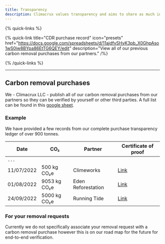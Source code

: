 ```yaml
---
title: Transparency
description: Climacrux values transparency and aims to share as much information as we can.
---
```


{% quick-links %}

{% quick-link title="CDR purchase record" icon="presets" href="https://docs.google.com/spreadsheets/d/11ajdfvSHyK3pb_X0GhpAso1wS0iw8BYpa86EtTG6QEY/edit" description="View all of our previous carbon removal purchases from our partners." /%}

{% /quick-links %}

---

## Carbon removal purchases

We - Climacrux LLC - publish all of our carbon removal purchases from our partners so they can be verified by yourself or other third parties. A full list can be found in this [google sheet](https://docs.google.com/spreadsheets/d/11ajdfvSHyK3pb_X0GhpAso1wS0iw8BYpa86EtTG6QEY/edit).

### Example

We have provided a few records from our complete purchase transparency ledger of over 900 tonnes.

| Date       | CO₂          | Partner            | Certificate of proof                                       |
| ---------- | ------------ | ------------------ | ---------------------------------------------------------- |
| `...`      |
| 11/07/2022 | 500 kg CO₂e  | Climeworks         | [Link](https://1drv.ms/b/s!Aoz8uTsJz5S_i-kOFXoolXiC_sv2hw) |
| 01/08/2022 | 9053 kg CO₂e | Eden Reforestation | [Link](https://1drv.ms/b/s!Aoz8uTsJz5S_jJZ_1GR3Ibebp9ADQw) |
| 24/09/2022 | 5000 kg CO₂e | Running Tide       | [Link](https://1drv.ms/b/s!Aoz8uTsJz5S_kdZqTSvLDf3n2qJRYg) |

### For your removal requests

Currently we do not specifically associate your removal request with a carbon removal purchase however this is on our road map for the future for end-to-end verification.
